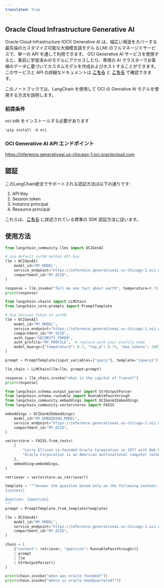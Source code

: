 ```yaml
---
translated: true
---
```


## Oracle Cloud Infrastructure Generative AI

Oracle Cloud Infrastructure (OCI) Generative AI は、幅広い用途をカバーする最先端のカスタマイズ可能な大規模言語モデル (LLM) のフルマネージドサービスで、単一の API を通して利用できます。
OCI Generative AI サービスを使用すると、事前に学習済みのモデルにアクセスしたり、専用の AI クラスターでお客様のデータに基づいてカスタムモデルを作成およびホストすることができます。このサービスと API の詳細なドキュメントは __[こちら](https://docs.oracle.com/en-us/iaas/Content/generative-ai/home.htm)__ と __[こちら](https://docs.oracle.com/en-us/iaas/api/#/en/generative-ai/20231130/)__ で確認できます。

このノートブックでは、LangChain を使用して OCI の Genrative AI モデルを使用する方法を説明します。

### 前提条件

oci sdk をインストールする必要があります

```python
!pip install -U oci
```

### OCI Generative AI API エンドポイント

https://inference.generativeai.us-chicago-1.oci.oraclecloud.com

## 認証

このLangChain統合でサポートされる認証方法は以下の通りです:

1. API Key
2. Session token
3. Instance principal
4. Resource principal

これらは、__[こちら](https://docs.oracle.com/en-us/iaas/Content/API/Concepts/sdk_authentication_methods.htm)__ に詳述されている標準の SDK 認証方法に従います。

## 使用方法

```python
from langchain_community.llms import OCIGenAI

# use default authN method API-key
llm = OCIGenAI(
    model_id="MY_MODEL",
    service_endpoint="https://inference.generativeai.us-chicago-1.oci.oraclecloud.com",
    compartment_id="MY_OCID",
)

response = llm.invoke("Tell me one fact about earth", temperature=0.7)
print(response)
```

```python
from langchain.chains import LLMChain
from langchain_core.prompts import PromptTemplate

# Use Session Token to authN
llm = OCIGenAI(
    model_id="MY_MODEL",
    service_endpoint="https://inference.generativeai.us-chicago-1.oci.oraclecloud.com",
    compartment_id="MY_OCID",
    auth_type="SECURITY_TOKEN",
    auth_profile="MY_PROFILE",  # replace with your profile name
    model_kwargs={"temperature": 0.7, "top_p": 0.75, "max_tokens": 200},
)

prompt = PromptTemplate(input_variables=["query"], template="{query}")

llm_chain = LLMChain(llm=llm, prompt=prompt)

response = llm_chain.invoke("what is the capital of france?")
print(response)
```

```python
from langchain.schema.output_parser import StrOutputParser
from langchain.schema.runnable import RunnablePassthrough
from langchain_community.embeddings import OCIGenAIEmbeddings
from langchain_community.vectorstores import FAISS

embeddings = OCIGenAIEmbeddings(
    model_id="MY_EMBEDDING_MODEL",
    service_endpoint="https://inference.generativeai.us-chicago-1.oci.oraclecloud.com",
    compartment_id="MY_OCID",
)

vectorstore = FAISS.from_texts(
    [
        "Larry Ellison co-founded Oracle Corporation in 1977 with Bob Miner and Ed Oates.",
        "Oracle Corporation is an American multinational computer technology company headquartered in Austin, Texas, United States.",
    ],
    embedding=embeddings,
)

retriever = vectorstore.as_retriever()

template = """Answer the question based only on the following context:
{context}

Question: {question}
"""
prompt = PromptTemplate.from_template(template)

llm = OCIGenAI(
    model_id="MY_MODEL",
    service_endpoint="https://inference.generativeai.us-chicago-1.oci.oraclecloud.com",
    compartment_id="MY_OCID",
)

chain = (
    {"context": retriever, "question": RunnablePassthrough()}
    | prompt
    | llm
    | StrOutputParser()
)

print(chain.invoke("when was oracle founded?"))
print(chain.invoke("where is oracle headquartered?"))
```
